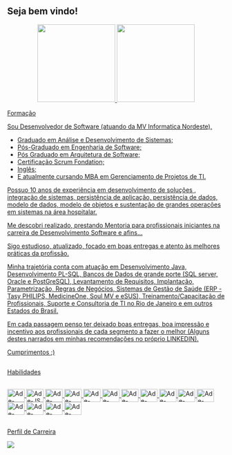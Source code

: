 ## Seja bem vindo!

<div align="center">
  <a href="https://github.com/adesilvadev">
  <img height="180em" src="https://github-readme-stats.vercel.app/api?username=adesilvadev&show_icons=true&theme=Dark&include_all_commits=true&count_private=true"/>
  <img height="180em" src="https://github-readme-stats.vercel.app/api/top-langs/?username=adesilvadev&layout=compact&langs_count=7&theme=Dark"/>
</div>


<p > </p>
<p > Formação </p>


Sou Desenvolvedor de Software (atuando da MV Informatica Nordeste), 

- Graduado em Análise e Desenvolvimento de Sistemas;
- Pós-Graduado em Engenharia de Software;
- Pós Graduado em Arquitetura de Software;
- Certificação Scrum Fondation;
- Inglês;
- E atualmente cursando MBA em Gerenciamento de Projetos de TI.

Possuo 10 anos de experiência em desenvolvimento de soluções , integração de sistemas, persistência de aplicação, persistência de dados, modelo de dados, modelo de objetos e sustentação de grandes operações em sistemas na área hospitalar. 

Me descobri realizado, prestando Mentoria para profissionais iniciantes na carreira de Desenvolvimento Software e afins...

Sigo estudioso, atualizado, focado em boas entregas e atento às melhores práticas da profissão. 

Minha trajetória conta com atuação em Desenvolvimento Java, Desenvolvimento PL-SQL, Bancos de Dados de grande porte (SQL server, Oracle e PostGreSQL), Levantamento de Requisitos, Implantação, Parametrização, Regras de Negócios, Sistemas de Gestão de Saúde (ERP - Tasy PHILIPS, MedicineOne, Soul MV e eSUS), Treinamento/Capacitação de Profissionais, Suporte e Consultoria de TI no Rio de Janeiro e em outros Estados do Brasil.

Em cada passagem penso ter deixado boas entregas, boa impressão e incentivo aos profissionais de cada segmento a fazer o melhor (Alguns destes narrados em minhas recomendações no próprio LINKEDIN).

Cumprimentos ;)

##
<p > </p>
<p > Habilidades</p>

<div style="display: inline_block"><br>
  <img align="center" alt="Ade-JAVA" height="30" width="40" src="https://cdn.jsdelivr.net/gh/devicons/devicon/icons/java/java-original.svg">
  <img align="center" alt="Ade-JS" height="30" width="40" src="https://cdn.jsdelivr.net/gh/devicons/devicon/icons/javascript/javascript-original.svg">
  <img align="center" alt="Ade-NodeJS" height="30" width="40" src="https://cdn.jsdelivr.net/gh/devicons/devicon/icons/nodejs/nodejs-original.svg">
  <img align="center" alt="Ade-VSCode" height="30" width="40" src="https://cdn.jsdelivr.net/gh/devicons/devicon/icons/vscode/vscode-original.svg">
  <img align="center" alt="Ade-HTML5" height="30" width="40" src="https://cdn.jsdelivr.net/gh/devicons/devicon/icons/html5/html5-original.svg">
  <img align="center" alt="Ade-CSS3" height="30" width="40" src="https://cdn.jsdelivr.net/gh/devicons/devicon/icons/css3/css3-original.svg">
  <img align="center" alt="Ade-ANGULAR" height="30" width="40" src="https://cdn.jsdelivr.net/gh/devicons/devicon/icons/angularjs/angularjs-original.svg">
  <img align="center" alt="Ade-GITHUB" height="30" width="40" src="https://cdn.jsdelivr.net/gh/devicons/devicon/icons/github/github-original.svg">
  <img align="center" alt="Ade-GIT" height="30" width="40" src="https://cdn.jsdelivr.net/gh/devicons/devicon/icons/git/git-original.svg">
  <img align="center" alt="Ade-GitLab" height="30" width="40" src="https://cdn.jsdelivr.net/gh/devicons/devicon/icons/gitlab/gitlab-original.svg">  
  <img align="center" alt="Ade-MySQL" height="30" width="40" src="https://cdn.jsdelivr.net/gh/devicons/devicon/icons/mysql/mysql-original.svg">
  <img align="center" alt="Ade-Oracle" height="30" width="40" src="https://cdn.jsdelivr.net/gh/devicons/devicon/icons/oracle/oracle-original.svg">
  <img align="center" alt="Ade-Postgree" height="30" width="40" src="https://cdn.jsdelivr.net/gh/devicons/devicon/icons/postgresql/postgresql-original.svg">
  <img align="center" alt="Ade-Spring" height="30" width="40" src="https://cdn.jsdelivr.net/gh/devicons/devicon/icons/spring/spring-original.svg">
  <img align="center" alt="Ade-Trello" height="30" width="40" src="https://cdn.jsdelivr.net/gh/devicons/devicon/icons/trello/trello-plain.svg">
</div>

##

<div>
<p >Perfil de Carreira</p>
<a href="https://www.linkedin.com/in/ademiltonsilvati" target="_blank"><img src="https://img.shields.io/badge/-LinkedIn-%230077B5?style=for-the-badge&logo=linkedin&logoColor=white" target="_blank"></a> 

</div>

